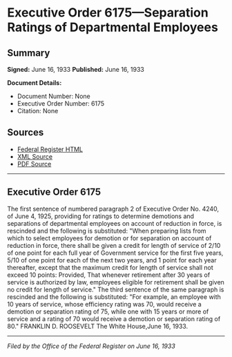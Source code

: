 # Executive Order 6175—Separation Ratings of Departmental Employees

## Summary

**Signed:** June 16, 1933
**Published:** June 16, 1933

**Document Details:**
- Document Number: None
- Executive Order Number: 6175
- Citation: None

## Sources
- [Federal Register HTML](https://www.presidency.ucsb.edu/documents/executive-order-6175-separation-ratings-departmental-employees)
- [XML Source](None)
- [PDF Source](None)

---

## Executive Order 6175

The first sentence of numbered paragraph 2 of Executive Order No. 4240, of June 4, 1925, providing for ratings to determine demotions and separations of departmental employees on account of reduction in force, is rescinded and the following is substituted:
"When preparing lists from which to select employees for demotion or for separation on account of reduction in force, there shall be given a credit for length of service of 2/10 of one point for each full year of Government service for the first five years, 5/10 of one point for each of the next two years, and 1 point for each year thereafter, except that the maximum credit for length of service shall not exceed 10 points: Provided, That whenever retirement after 30 years of service is authorized by law, employees eligible for retirement shall be given no credit for length of service."
The third sentence of the same paragraph is rescinded and the following is substituted:
"For example, an employee with 10 years of service, whose efficiency rating was 70, would receive a demotion or separation rating of 75, while one with 15 years or more of service and a rating of 70 would receive a demotion or separation rating of 80."
FRANKLIN D. ROOSEVELT
The White House,June 16, 1933.

---

*Filed by the Office of the Federal Register on June 16, 1933*
